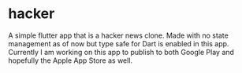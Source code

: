 # hacker

A simple flutter app that is a hacker news clone. Made with no state management as of now but type safe for Dart is enabled in this app. Currently I am working on this app to publish to both Google Play and hopefully the Apple App Store as well.
